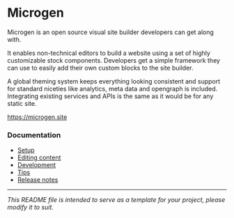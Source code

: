 # Microgen

Microgen is an open source visual site builder developers can get along with.

It enables non-technical editors to build a website using a set of highly customizable stock components. Developers get a simple framework they can use to easily add their own custom blocks to the site builder.

A global theming system keeps everything looking consistent and support for standard niceties like analytics, meta data and opengraph is included. Integrating existing services and APIs is the same as it would be for any static site.

<https://microgen.site>

### Documentation

- [Setup](docs/SETUP.md)
- [Editing content](docs/EDITING.md)
- [Development](docs/DEVELOPMENT.md)
- [Tips](docs/TIPS.md)
- [Release notes](docs/RELEASE_NOTES.md)

---
*This README file is intended to serve as a template for your project, please modify it to suit.*
